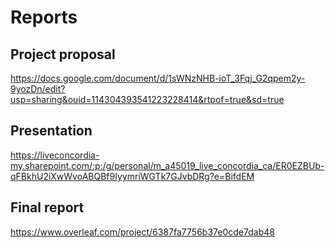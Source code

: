 # Reports

## Project proposal
https://docs.google.com/document/d/1sWNzNHB-ioT_3Fqj_G2qpem2y-9yozDn/edit?usp=sharing&ouid=114304393541223228414&rtpof=true&sd=true

## Presentation
https://liveconcordia-my.sharepoint.com/:p:/g/personal/m_a45019_live_concordia_ca/ER0EZBUb-qFBkhU2iXwWvoABQBf9IyymriWGTk7GJvbDRg?e=BifdEM

## Final report
https://www.overleaf.com/project/6387fa7756b37e0cde7dab48
